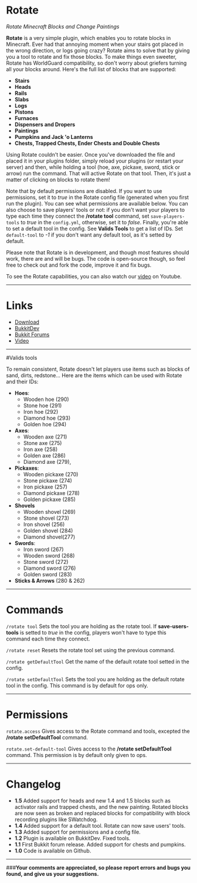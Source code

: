 # Rotate
*Rotate Minecraft Blocks and Change Paintings*

**Rotate** is a very simple plugin, which enables you to rotate blocks in Minecraft. Ever had that annoying moment when your stairs got placed in the wrong direction, or logs going crazy? Rotate aims to solve that by giving you a tool to rotate and fix those blocks. To make things even sweeter, Rotate has WorldGuard compatibility, so don't worry about griefers turning all your blocks around. Here's the full list of blocks that are supported:

+ **Stairs**
+ **Heads**
+ **Rails**
+ **Slabs**
+ **Logs**
+ **Pistons**
+ **Furnaces**
+ **Dispensers and Dropers**
+ **Paintings**
+ **Pumpkins and Jack 'o Lanterns**
+ **Chests, Trapped Chests, Ender Chests and Double Chests**

Using Rotate couldn't be easier. Once you've downloaded the file and placed it in your plugins folder, simply reload your plugins (or restart your server) and then, while holding a tool (hoe, axe, pickaxe, sword, stick or arrow) run the command. That will active Rotate on that tool. Then, it's just a matter of clicking on blocks to rotate them!

Note that by default permissions are disabled. If you want to use permissions, set it to *true* in the Rotate config file (generated when you first run the plugin). You can see what permissions are available below.
You can also choose to save players' tools or not: if you don't want your players to type each time they connect the **/rotate tool** command, set ``save-players-tools`` to *true* in the ``config.yml``, otherwise, set it to *false*.
Finally, you're able to set a default tool in the config. See **Valids Tools** to get a list of IDs. Set ``default-tool`` to *-1* if you don't want any default tool, as it's setted by default.

Please note that Rotate is in development, and though most features should work, there are and will be bugs. The code is open-source though, so feel free to check out and fork the code, improve it and fix bugs.

To see the Rotate capabilities, you can also watch our [video](http://www.youtube.com/watch?v=scB3uUIyPz4) on Youtube.

-----

# Links

+ [Download](http://dev.bukkit.org/media/files/614/311/Rotate.jar)
+ [BukkitDev](http://dev.bukkit.org/server-mods/rotate/)
+ [Bukkit Forums](http://forums.bukkit.org/threads/misc-rotate-v1-1-rotate-minecraft-blocks-and-change-paintings-1-3-1-r2.95652/)
+ [Video](http://www.youtube.com/watch?v=scB3uUIyPz4)

-----

#Valids tools

To remain consistent, Rotate doesn't let players use items such as blocks of sand, dirts, redstone... Here are the items which can be used with Rotate and their IDs:

+ **Hoes**:
    + Wooden hoe (290) 
    + Stone hoe (291)
    + Iron hoe (292)
    + Diamond hoe (293) 
    + Golden hoe (294)
+ **Axes**:
    + Wooden axe (271)
    + Stone axe (275)
    + Iron axe (258)
    + Golden axe (286)
    + Diamond axe (279),
+ **Pickaxes**:
    + Wooden pickaxe (270)
    + Stone pickaxe (274)
    + Iron pickaxe (257)
    + Diamond pickaxe (278)
    + Golden pickaxe (285)
+ **Shovels**
    + Wooden shovel (269)
    + Stone shovel (273)
    + Iron shovel (256)
    + Golden shovel (284)
    + Diamond shovel(277)
+ **Swords**:
    + Iron sword (267) 
    + Wooden sword (268) 
    + Stone sword (272) 
    + Diamond sword (276)
    + Golden sword (283)
+ **Sticks & Arrows** (280 & 262)

-----

# Commands

``/rotate tool``
Sets the tool you are holding as the rotate tool. If **save-users-tools** is setted to *true* in the config, players won't have to type this command each time they connect.

``/rotate reset``
Resets the rotate tool set using the previous command.

``/rotate getDefaultTool``
Get the name of the default rotate tool setted in the config.

``/rotate setDefaultTool``
Sets the tool you are holding as the default rotate tool in the config. This command is by default for ops only.

-----

# Permissions

``rotate.access``
Gives access to the Rotate command and tools, excepted the **/rotate setDefaultTool** command.

``rotate.set-default-tool``
Gives access to the **/rotate setDefaultTool** command. This permission is by default only given to ops.

-----

# Changelog

+ **1.5** Added support for heads and new 1.4 and 1.5 blocks such as activator rails and trapped chests, and the new painting.
Rotated blocks are now seen as broken and replaced blocks for compatibility with block recording plugins like SWatchdog.
+ **1.4** Added support for a default tool. Rotate can now save users' tools.
+ **1.3** Added support for permissions and a config file.
+ **1.2** Plugin is available on BukkitDev. Fixed tools.
+ **1.1** First Bukkit forum release. Added support for chests and pumpkins.
+ **1.0** Code is available on Github.

-----

###**Your comments are appreciated, so please report errors and bugs you found, and give us your suggestions.**